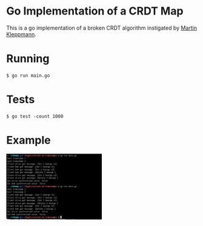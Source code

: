 # Go Implementation of a CRDT Map

This is a go implementation of a broken CRDT algorithm instigated by [Martin Kleppmann](https://twitter.com/martinkl/status/1327025979454263297).

# Running

```
$ go run main.go
```

# Tests
```
$ go test -count 1000
```



# Example

<img src="screenshots/execution-broken.png" width="50%">


